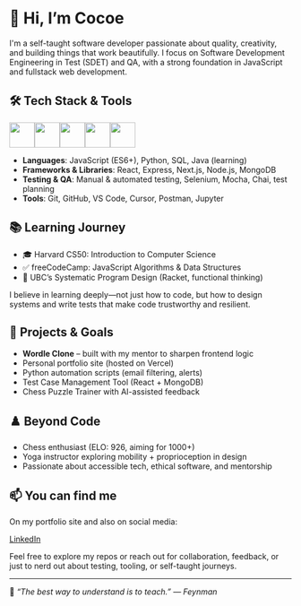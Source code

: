 # 👋 Hi, I’m Cocoe

I'm a self-taught software developer passionate about quality, creativity, and building things that work beautifully. I focus on Software Development Engineering in Test (SDET) and QA, with a strong foundation in JavaScript and fullstack web development.

## 🛠️ Tech Stack & Tools

<img src="https://cdn.jsdelivr.net/gh/devicons/devicon/icons/javascript/javascript-plain.svg" width="45px" height="45px"/><img src="https://cdn.jsdelivr.net/gh/devicons/devicon@latest/icons/python/python-plain-wordmark.svg" width="45px" height="45px"/><img src="https://cdn.jsdelivr.net/gh/devicons/devicon/icons/react/react-original.svg" height="45px"/><img src="https://cdn.jsdelivr.net/gh/devicons/devicon/icons/nodejs/nodejs-original-wordmark.svg" height="45px"/><img src="https://cdn.jsdelivr.net/gh/devicons/devicon/icons/express/express-original-wordmark.svg" height="45px"/>

- **Languages**: JavaScript (ES6+), Python, SQL, Java (learning)
- **Frameworks & Libraries**: React, Express, Next.js, Node.js, MongoDB
- **Testing & QA**: Manual & automated testing, Selenium, Mocha, Chai, test planning
- **Tools**: Git, GitHub, VS Code, Cursor, Postman, Jupyter

## 📚 Learning Journey

- 🎓 Harvard CS50: Introduction to Computer Science  
- ✅ freeCodeCamp: JavaScript Algorithms & Data Structures  
- 📘 UBC’s Systematic Program Design (Racket, functional thinking)  

I believe in learning deeply—not just how to code, but how to design systems and write tests that make code trustworthy and resilient.

## 🚀 Projects & Goals

- **Wordle Clone** – built with my mentor to sharpen frontend logic
- Personal portfolio site (hosted on Vercel)
- Python automation scripts (email filtering, alerts)
- Test Case Management Tool (React + MongoDB)
- Chess Puzzle Trainer with AI-assisted feedback

## ♟️ Beyond Code

- Chess enthusiast (ELO: 926, aiming for 1000+)
- Yoga instructor exploring mobility + proprioception in design
- Passionate about accessible tech, ethical software, and mentorship


## 📫 You can find me

On my portfolio site and also on social media:

[LinkedIn](http://linkedin.com/in/courtnelliott)

Feel free to explore my repos or reach out for collaboration, feedback, or just to nerd out about testing, tooling, or self-taught journeys.

---
🧠 *“The best way to understand is to teach.” — Feynman*
